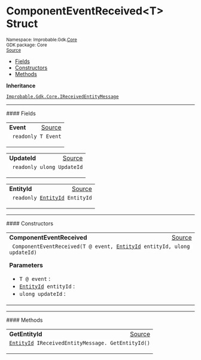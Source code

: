 
# ComponentEventReceived&lt;T&gt; Struct
<sup>
Namespace: Improbable.Gdk.<a href="{{urlRoot}}/api/core-index">Core</a><br/>
GDK package: Core<br/>
<a href="https://www.github.com/spatialos/gdk-for-unity/blob/15bb5eac/workers/unity/Packages/io.improbable.gdk.core/UpdatesAndEvents/ComponentUpdateToSend.cs/#L48">Source</a>
<style>
a code {
                    padding: 0em 0.25em!important;
}
code {
                    background-color: #ffffff!important;
}
</style>
</sup>
<nav id="pageToc" class="page-toc"><ul><li><a href="#fields">Fields</a>
<li><a href="#constructors">Constructors</a>
<li><a href="#methods">Methods</a>
</ul></nav>



</p>

<b>Inheritance</b>

<code><a href="{{urlRoot}}/api/core/i-received-entity-message">Improbable.Gdk.Core.IReceivedEntityMessage</a></code>






</p>
<hr style="width:100%; border-top-color:#d8d8d8" />
#### Fields


</p>




<table width="100%">
    <tr>
        <td style="border-right:none"><a id="event"></a><b>Event</b></td>
        <td style="border-left:none; text-align:right"><a href="https://www.github.com/spatialos/gdk-for-unity/blob/15bb5eac/workers/unity/Packages/io.improbable.gdk.core/UpdatesAndEvents/ComponentUpdateToSend.cs/#L50">Source</a></td>
    </tr>
    <tr>
        <td colspan="2">
<code> readonly T Event</code></p>


</td>
    </tr>
</table>


<table width="100%">
    <tr>
        <td style="border-right:none"><a id="updateid"></a><b>UpdateId</b></td>
        <td style="border-left:none; text-align:right"><a href="https://www.github.com/spatialos/gdk-for-unity/blob/15bb5eac/workers/unity/Packages/io.improbable.gdk.core/UpdatesAndEvents/ComponentUpdateToSend.cs/#L51">Source</a></td>
    </tr>
    <tr>
        <td colspan="2">
<code> readonly ulong UpdateId</code></p>


</td>
    </tr>
</table>


<table width="100%">
    <tr>
        <td style="border-right:none"><a id="entityid"></a><b>EntityId</b></td>
        <td style="border-left:none; text-align:right"><a href="https://www.github.com/spatialos/gdk-for-unity/blob/15bb5eac/workers/unity/Packages/io.improbable.gdk.core/UpdatesAndEvents/ComponentUpdateToSend.cs/#L52">Source</a></td>
    </tr>
    <tr>
        <td colspan="2">
<code> readonly <a href="{{urlRoot}}/api/core/entity-id">EntityId</a> EntityId</code></p>


</td>
    </tr>
</table>







</p>
<hr style="width:100%; border-top-color:#d8d8d8" />
#### Constructors


</p>




<table width="100%">
    <tr>
        <td style="border-right:none"><a id="componenteventreceived-t-entityid-ulong"></a><b>ComponentEventReceived</b></td>
        <td style="border-left:none; text-align:right"><a href="https://www.github.com/spatialos/gdk-for-unity/blob/15bb5eac/workers/unity/Packages/io.improbable.gdk.core/UpdatesAndEvents/ComponentUpdateToSend.cs/#L54">Source</a></td>
    </tr>
    <tr>
        <td colspan="2">
<code> ComponentEventReceived(T @ event, <a href="{{urlRoot}}/api/core/entity-id">EntityId</a> entityId, ulong updateId)</code></p>



</p>

<b>Parameters</b>

<ul>
<li><code>T @ event</code> : </li>
<li><code><a href="{{urlRoot}}/api/core/entity-id">EntityId</a> entityId</code> : </li>
<li><code>ulong updateId</code> : </li>
</ul>





</td>
    </tr>
</table>




</p>
<hr style="width:100%; border-top-color:#d8d8d8" />
#### Methods


</p>




<table width="100%">
    <tr>
        <td style="border-right:none"><a id="getentityid"></a><b>GetEntityId</b></td>
        <td style="border-left:none; text-align:right"><a href="https://www.github.com/spatialos/gdk-for-unity/blob/15bb5eac/workers/unity/Packages/io.improbable.gdk.core/UpdatesAndEvents/ComponentUpdateToSend.cs/#L61">Source</a></td>
    </tr>
    <tr>
        <td colspan="2">
<code><a href="{{urlRoot}}/api/core/entity-id">EntityId</a> IReceivedEntityMessage. GetEntityId()</code></p>






</td>
    </tr>
</table>





